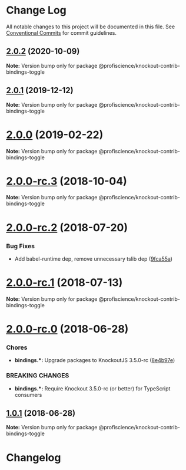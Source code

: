 # Change Log

All notable changes to this project will be documented in this file.
See [Conventional Commits](https://conventionalcommits.org) for commit guidelines.

## [2.0.2](https://github.com/Profiscience/knockout-contrib/compare/@profiscience/knockout-contrib-bindings-toggle@2.0.1...@profiscience/knockout-contrib-bindings-toggle@2.0.2) (2020-10-09)

**Note:** Version bump only for package @profiscience/knockout-contrib-bindings-toggle





## [2.0.1](https://github.com/Profiscience/knockout-contrib/compare/@profiscience/knockout-contrib-bindings-toggle@2.0.0...@profiscience/knockout-contrib-bindings-toggle@2.0.1) (2019-12-12)

**Note:** Version bump only for package @profiscience/knockout-contrib-bindings-toggle

# [2.0.0](https://github.com/Profiscience/knockout-contrib/compare/@profiscience/knockout-contrib-bindings-toggle@2.0.0-rc.3...@profiscience/knockout-contrib-bindings-toggle@2.0.0) (2019-02-22)

**Note:** Version bump only for package @profiscience/knockout-contrib-bindings-toggle

<a name="2.0.0-rc.3"></a>

# [2.0.0-rc.3](https://github.com/Profiscience/knockout-contrib/compare/@profiscience/knockout-contrib-bindings-toggle@2.0.0-rc.2...@profiscience/knockout-contrib-bindings-toggle@2.0.0-rc.3) (2018-10-04)

**Note:** Version bump only for package @profiscience/knockout-contrib-bindings-toggle

<a name="2.0.0-rc.2"></a>

# [2.0.0-rc.2](https://github.com/Profiscience/knockout-contrib/compare/@profiscience/knockout-contrib-bindings-toggle@2.0.0-rc.1...@profiscience/knockout-contrib-bindings-toggle@2.0.0-rc.2) (2018-07-20)

### Bug Fixes

- Add babel-runtime dep, remove unnecessary tslib dep ([9fca55a](https://github.com/Profiscience/knockout-contrib/commit/9fca55a))

<a name="2.0.0-rc.1"></a>

# [2.0.0-rc.1](https://github.com/Profiscience/knockout-contrib/compare/@profiscience/knockout-contrib-bindings-toggle@2.0.0-rc.0...@profiscience/knockout-contrib-bindings-toggle@2.0.0-rc.1) (2018-07-13)

**Note:** Version bump only for package @profiscience/knockout-contrib-bindings-toggle

<a name="2.0.0-rc.0"></a>

# [2.0.0-rc.0](https://github.com/Profiscience/knockout-contrib/compare/@profiscience/knockout-contrib-bindings-toggle@1.0.1...@profiscience/knockout-contrib-bindings-toggle@2.0.0-rc.0) (2018-06-28)

### Chores

- **bindings.\*:** Upgrade packages to KnockoutJS 3.5.0-rc ([8e4b97e](https://github.com/Profiscience/knockout-contrib/commit/8e4b97e))

### BREAKING CHANGES

- **bindings.\*:** Require Knockout 3.5.0-rc (or better) for TypeScript consumers

<a name="1.0.1"></a>

## [1.0.1](https://github.com/Profiscience/knockout-contrib/compare/@profiscience/knockout-contrib-bindings-toggle@1.0.0...@profiscience/knockout-contrib-bindings-toggle@1.0.1) (2018-06-28)

**Note:** Version bump only for package @profiscience/knockout-contrib-bindings-toggle

# Changelog
